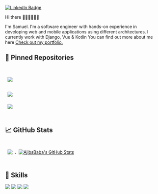[![LinkedIn Badge](https://img.shields.io/badge/LinkedIn-Profile-informational?style=flat&logo=linkedin&logoColor=white&color=0D76A8)](https://www.linkedin.com/in/AjibsBaba)

Hi there 👋🏿👋🏿👋🏿

I'm Samuel. I'm a software engineer with hands-on experience in developing web and mobile applications using different architectures. I currently work with Django, Vue & Kotlin
You can find out more about me here [Check out my portfolio.](https://clever-yonath-f3cd3c.netlify.app/)


## 📌 Pinned Repositories

<br>

<a href="https://github.com/AjibsBaba/portfolio">
  <img align="center" style="margin:1rem 0.5rem" src="https://github-readme-stats.vercel.app/api/pin/?username=Ajibsbaba&repo=portfolio&title_color=ffffff&text_color=c9cacc&icon_color=4AB197&bg_color=1A2B34" />
</a>

<br>

<a href="https://github.com/AjibsBaba/pneumonia-prediction-app">
  <img align="center" style="margin:1rem 0.5rem" src="https://github-readme-stats.vercel.app/api/pin/?username=Ajibsbaba&repo=pneumonia-prediction-app&title_color=ffffff&text_color=c9cacc&icon_color=4AB197&bg_color=1A2B34" />
</a>

<br>

<a href="https://github.com/AjibsBaba/diabetes-diagnosis">
  <img align="center" style="margin:0.5rem" src="https://github-readme-stats.vercel.app/api/pin/?username=AjibsBaba&repo=diabetes-diagnosis&title_color=ffffff&text_color=c9cacc&icon_color=4AB197&bg_color=1A2B34" />
</a>

<br>
<br>

## &#x1f4c8; GitHub Stats

<br>

<a href="https://github.com/AjibsBaba">
  <img align="center" style="margin:0.5rem" src="https://github-readme-stats.vercel.app/api/top-langs/?username=AjibsBaba&hide=html,css&title_color=ffffff&text_color=c9cacc&icon_color=4AB197&bg_color=1A2B34" />
</a>

<a href="https://github.com/AjibsBaba">
  <img align="center" style="margin:0.5rem" src="https://github-readme-stats.vercel.app/api?username=AjibsBaba&show_icons=true&line_height=27&count_private=true&title_color=ffffff&text_color=c9cacc&icon_color=4AB097&bg_color=1A2B34" alt="AjibsBaba's GitHub Stats" />
</a>

<br>
<br>


## 💼 Skills

![](https://img.shields.io/badge/Code-Python-informational?style=flat&logo=python&logoColor=white&color=FFB037)
![](https://img.shields.io/badge/Code-Kotlin-informational?style=flat&logo=Kotlin&logoColor=white&color=FFB037)
![](https://img.shields.io/badge/Code-JavaScript-informational?style=flat&logo=JavaScript&logoColor=white&color=FFB037)
![](https://img.shields.io/badge/Code-PostgreSQL-informational?style=flat&logo=PostgreSQL&logoColor=white&color=FFB037)
